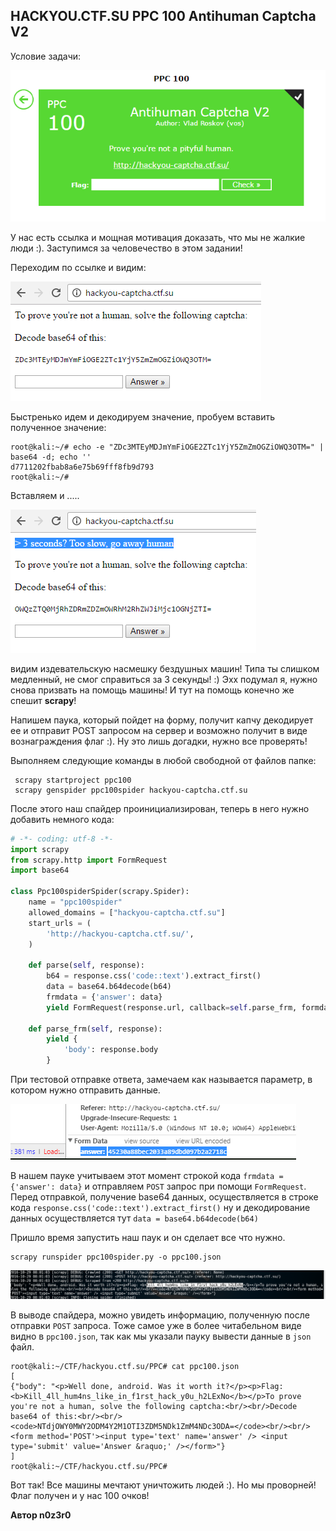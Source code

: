 ## HACKYOU.CTF.SU PPC 100 Antihuman Captcha V2

Условие задачи:

 ![task](imgs\task.png)

У нас есть ссылка и мощная мотивация доказать, что мы не жалкие люди :). Заступимся за человечество в этом задании! 

Переходим по ссылке и видим:

 ![captcha](imgs\captcha.png)

Быстренько идем и декодируем значение, пробуем вставить полученное значение:

```
root@kali:~/# echo -e "ZDc3MTEyMDJmYmFiOGE2ZTc1YjY5ZmZmOGZiOWQ3OTM=" | base64 -d; echo ''
d7711202fbab8a6e75b69fff8fb9d793
root@kali:~/# 
```

Вставляем и .....

 ![rogots_laughing](imgs\rogots_laughing.png)

видим издевательскую насмешку бездушных машин! Типа ты слишком медленный, не смог справиться за 3 секунды! :) Эхх подумал я, нужно снова призвать на помощь машины! И тут на помощь конечно же спешит **scrapy**!

Напишем паука, который пойдет на форму, получит капчу декодирует ее и отправит POST запросом на сервер и возможно получит в виде вознаграждения флаг :). Ну это лишь догадки, нужно все проверять!

Выполняем следующие команды в любой свободной от файлов папке:

```
 scrapy startproject ppc100
 scrapy genspider ppc100spider hackyou-captcha.ctf.su
```

После этого наш спайдер проинициализирован, теперь в него нужно добавить немного кода:

```python
# -*- coding: utf-8 -*-
import scrapy
from scrapy.http import FormRequest
import base64

class Ppc100spiderSpider(scrapy.Spider):
    name = "ppc100spider"
    allowed_domains = ["hackyou-captcha.ctf.su"]
    start_urls = (
        'http://hackyou-captcha.ctf.su/',
    )

    def parse(self, response):
        b64 = response.css('code::text').extract_first()
        data = base64.b64decode(b64)
        frmdata = {'answer': data}
        yield FormRequest(response.url, callback=self.parse_frm, formdata=frmdata)

    def parse_frm(self, response):
        yield {
            'body': response.body
        }
```

При тестовой отправке ответа, замечаем как называется параметр, в котором нужно отправить данные.

 ![aswer_param](imgs\aswer_param.png)

В нашем пауке учитываем этот момент строкой кода `frmdata = {'answer': data}` и отправляем `POST` запрос при помощи `FormRequest`. Перед отправкой, получение base64 данных, осуществляется в строке кода `response.css('code::text').extract_first()` ну и декодирование данных осуществляется тут `data = base64.b64decode(b64)` 

Пришло время запустить наш паук и он сделает все что нужно.

```
scrapy runspider ppc100spider.py -o ppc100.json
```

 ![VirtualBox_Kali2016.2_29_10_2016_18_02_12](imgs\VirtualBox_Kali2016.2_29_10_2016_18_02_12.png)

В выводе спайдера, можно увидеть информацию, полученную после отправки `POST` запроса. Тоже самое уже в более читабельном виде видно в `ppc100.json`, так как мы указали пауку вывести данные в `json` файл.

```
root@kali:~/CTF/hackyou.ctf.su/PPC# cat ppc100.json 
[
{"body": "<p>Well done, android. Was it worth it?</p><p>Flag: <b>Kill_4ll_hum4ns_like_in_f1rst_hack_y0u_h2LExNo</b></p>To prove you're not a human, solve the following captcha:<br/><br/>Decode base64 of this:<br/><br/><code>NTdjOWY0MWY2ODM4Y2M1OTI3ZDM5NDk1ZmM4NDc3ODA=</code><br/><br/><form method='POST'><input type='text' name='answer' /> <input type='submit' value='Answer &raquo;' /></form>"}
]
root@kali:~/CTF/hackyou.ctf.su/PPC# 
```

Вот так! Все машины мечтают уничтожить людей :). Но мы проворней! Флаг получен и у нас 100 очков!

**Автор n0z3r0**
